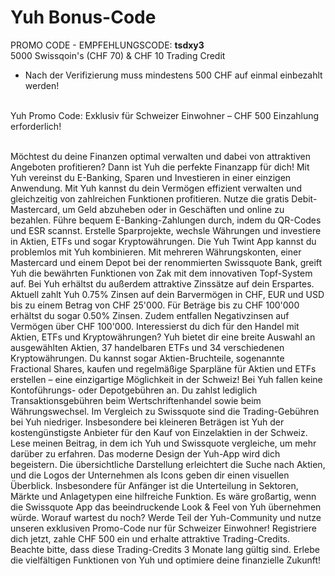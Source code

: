 # Yuh Bonus-Code
PROMO CODE - EMPFEHLUNGSCODE: <b>tsdxy3</b><br>
5000 Swissqoin's (CHF 70) & CHF 10 Trading Credit<br>
* Nach der Verifizierung muss mindestens 500 CHF auf einmal einbezahlt werden!<br><br>

Yuh Promo Code: Exklusiv für Schweizer Einwohner – CHF 500 Einzahlung erforderlich!<br><br>

Möchtest du deine Finanzen optimal verwalten und dabei von attraktiven Angeboten profitieren? Dann ist Yuh die perfekte Finanzapp für dich! Mit Yuh vereinst du E-Banking, Sparen und Investieren in einer einzigen Anwendung.
Mit Yuh kannst du dein Vermögen effizient verwalten und gleichzeitig von zahlreichen Funktionen profitieren. Nutze die gratis Debit-Mastercard, um Geld abzuheben oder in Geschäften und online zu bezahlen. Führe bequem E-Banking-Zahlungen durch, indem du QR-Codes und ESR scannst. Erstelle Sparprojekte, wechsle Währungen und investiere in Aktien, ETFs und sogar Kryptowährungen.
Die Yuh Twint App kannst du problemlos mit Yuh kombinieren. Mit mehreren Währungskonten, einer Mastercard und einem Depot bei der renommierten Swissquote Bank, greift Yuh die bewährten Funktionen von Zak mit dem innovativen Topf-System auf.
Bei Yuh erhältst du außerdem attraktive Zinssätze auf dein Erspartes. Aktuell zahlt Yuh 0.75% Zinsen auf dein Barvermögen in CHF, EUR und USD bis zu einem Betrag von CHF 25'000. Für Beträge bis zu CHF 100'000 erhältst du sogar 0.50% Zinsen. Zudem entfallen Negativzinsen auf Vermögen über CHF 100'000.
Interessierst du dich für den Handel mit Aktien, ETFs und Kryptowährungen? Yuh bietet dir eine breite Auswahl an ausgewählten Aktien, 37 handelbaren ETFs und 34 verschiedenen Kryptowährungen. Du kannst sogar Aktien-Bruchteile, sogenannte Fractional Shares, kaufen und regelmäßige Sparpläne für Aktien und ETFs erstellen – eine einzigartige Möglichkeit in der Schweiz!
Bei Yuh fallen keine Kontoführungs- oder Depotgebühren an. Du zahlst lediglich Transaktionsgebühren beim Wertschriftenhandel sowie beim Währungswechsel. Im Vergleich zu Swissquote sind die Trading-Gebühren bei Yuh niedriger. Insbesondere bei kleineren Beträgen ist Yuh der kostengünstigste Anbieter für den Kauf von Einzelaktien in der Schweiz. Lese meinen Beitrag, in dem ich Yuh und Swissquote vergleiche, um mehr darüber zu erfahren.
Das moderne Design der Yuh-App wird dich begeistern. Die übersichtliche Darstellung erleichtert die Suche nach Aktien, und die Logos der Unternehmen als Icons geben dir einen visuellen Überblick. Insbesondere für Anfänger ist die Unterteilung in Sektoren, Märkte und Anlagetypen eine hilfreiche Funktion. Es wäre großartig, wenn die Swissquote App das beeindruckende Look & Feel von Yuh übernehmen würde.
Worauf wartest du noch? Werde Teil der Yuh-Community und nutze unseren exklusiven Promo-Code nur für Schweizer Einwohner! Registriere dich jetzt, zahle CHF 500 ein und erhalte attraktive Trading-Credits. Beachte bitte, dass diese Trading-Credits 3 Monate lang gültig sind.
Erlebe die vielfältigen Funktionen von Yuh und optimiere deine finanzielle Zukunft!
